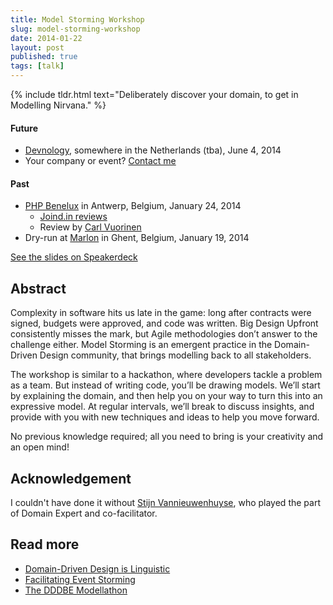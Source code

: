 ```yaml
---
title: Model Storming Workshop
slug: model-storming-workshop
date: 2014-01-22
layout: post
published: true
tags: [talk]
---
```


{% include tldr.html text="Deliberately discover your domain, to get in Modelling Nirvana." %}

#### Future

- [Devnology](http://devnology.nl/), somewhere in the Netherlands (tba), June 4, 2014
- Your company or event? [Contact me](http://verraes.net/#contact)

#### Past

- [PHP Benelux](http://conference.phpbenelux.eu/2014/sessions/#model-storming-workshop) in Antwerp, Belgium, January 24, 2014
    - [Joind.in reviews](https://joind.in/talk/view/10281)
    - Review by [Carl Vuorinen](http://cvuorinen.net/2014/01/cqrs-or-did-you-mean-bumper-cars-my-phpbenelux-2014-experience/)
- Dry-run at [Marlon](http://marlon.be) in Ghent, Belgium, January 19, 2014


<script async class="speakerdeck-embed" data-id="5d64816065aa0131a8e94ae38a915c91" data-ratio="1.33333333333333" src="//speakerdeck.com/assets/embed.js"></script>
[See the slides on Speakerdeck](https://speakerdeck.com/mathiasverraes/model-storming-workshop)

## Abstract

Complexity in software hits us late in the game: long after contracts were signed, budgets were approved, and code was written. Big Design Upfront consistently misses the mark, but Agile methodologies don’t answer to the challenge either. Model Storming is an emergent practice in the Domain-Driven Design community, that brings modelling back to all stakeholders.

The workshop is similar to a hackathon, where developers tackle a problem as a team. But instead of writing code, you’ll be drawing models. We’ll start by explaining the domain, and then help you on your way to turn this into an expressive model. At regular intervals, we’ll break to discuss insights, and provide with you with new techniques and ideas to help you move forward.

No previous knowledge required; all you need to bring is your creativity and an open mind!

## Acknowledgement

I couldn't have done it without [Stijn Vannieuwenhuyse](http://twitter.com/stijnvnh), who played the part of Domain Expert and co-facilitator.


## Read more

- [Domain-Driven Design is Linguistic](/2014/01/domain-driven-design-is-linguistic/)
- [Facilitating Event Storming](/2013/08/facilitating-event-storming/)
- [The DDDBE Modellathon](/2013/09/dddbe-modellathon/)

